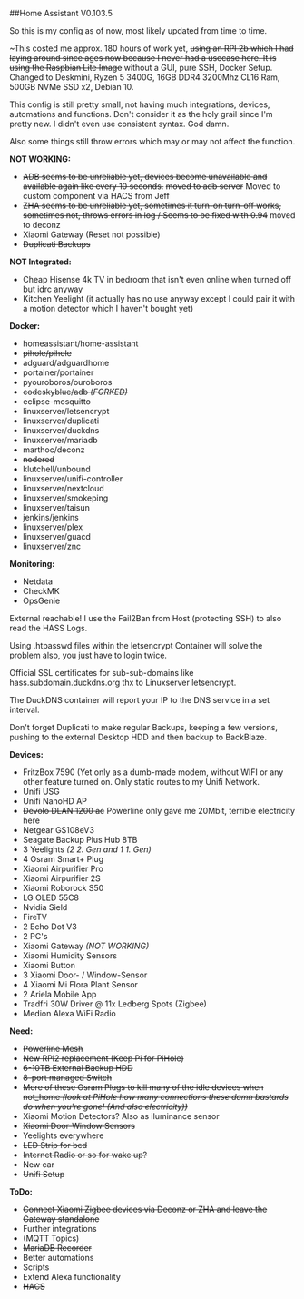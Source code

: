 ##Home Assistant V0.103.5

So this is my config as of now, most likely updated from time to time.

~This costed me approx. 180 hours of work yet, ~~using an RPI 2b which I had laying around since ages now because I never had a usecase here.
It is using the Raspbian Lite Image~~ without a GUI, pure SSH, Docker Setup.
Changed to Deskmini, Ryzen 5 3400G, 16GB DDR4 3200Mhz CL16 Ram, 500GB NVMe SSD x2, Debian 10.

This config is still pretty small, not having much integrations, devices, automations and functions. Don't consider it as the holy grail since I'm pretty new. 
I didn't even use consistent syntax. God damn. 

Also some things still throw errors which may or may not affect the function.

**NOT WORKING:**
  - ~~ADB seems to be unreliable yet, devices become unavailable and available again like every 10 seconds.~~ ~~moved to adb server~~ Moved to custom component via HACS from Jeff
  - ~~ZHA seems to be unreliable yet, sometimes it turn-on turn-off works, sometimes not, throws errors in log / Seems to be fixed with 0.94~~ moved to deconz
  - Xiaomi Gateway (Reset not possible)
  - ~~Duplicati Backups~~

**NOT Integrated:**
  - Cheap Hisense 4k TV in bedroom that isn't even online when turned off but idrc anyway
  - Kitchen Yeelight (it actually has no use anyway except I could pair it with a motion detector which I haven't bought yet)

**Docker:**
  - homeassistant/home-assistant
  - ~~pihole/pihole~~
  - adguard/adguardhome
  - portainer/portainer
  - pyouroboros/ouroboros
  - ~~codeskyblue/adb *(FORKED)*~~
  - ~~eclipse-mosquitto~~
  - linuxserver/letsencrypt
  - linuxserver/duplicati
  - linuxserver/duckdns
  - linuxserver/mariadb
  - marthoc/deconz
  - ~~nodered~~
  - klutchell/unbound
  - linuxserver/unifi-controller
  - linuxserver/nextcloud
  - linuxserver/smokeping
  - linuxserver/taisun
  - jenkins/jenkins
  - linuxserver/plex
  - linuxserver/guacd
  - linuxserver/znc


**Monitoring:**
  - Netdata
  - CheckMK
  - OpsGenie

External reachable! I use the Fail2Ban from Host (protecting SSH) to also read the HASS Logs. 

Using .htpasswd files within the letsencrypt Container will solve the problem also, you just have to login twice.

Official SSL certificates for sub-sub-domains like hass.subdomain.duckdns.org thx to Linuxserver letsencrypt.

The DuckDNS container will report your IP to the DNS service in a set interval.

Don't forget Duplicati to make regular Backups, keeping a few versions, pushing to the external Desktop HDD and then backup to BackBlaze.

**Devices:**
  - FritzBox 7590 (Yet only as a dumb-made modem, without WIFI or any other feature turned on. Only static routes to my Unifi Network.
  - Unifi USG
  - Unifi NanoHD AP
  - ~~Devolo DLAN 1200 ac~~ Powerline only gave me 20Mbit, terrible electricity here
  - Netgear GS108eV3
  - Seagate Backup Plus Hub 8TB
  - 3 Yeelights *(2 2. Gen and 1 1. Gen)*
  - 4 Osram Smart+ Plug
  - Xiaomi Airpurifier Pro
  - Xiaomi Airpurifier 2S
  - Xiaomi Roborock S50
  - LG OLED 55C8
  - Nvidia Sield
  - FireTV
  - 2 Echo Dot V3
  - 2 PC's
  - Xiaomi Gateway *(NOT WORKING)*
  - Xiaomi Humidity Sensors
  - Xiaomi Button
  - 3 Xiaomi Door- / Window-Sensor
  - 4 Xiaomi Mi Flora Plant Sensor
  - 2 Ariela Mobile App
  - Tradfri 30W Driver @ 11x Ledberg Spots (Zigbee)
  - Medion Alexa WiFi Radio

**Need:**
  - ~~Powerline Mesh~~
  - ~~New RPI2 replacement (Keep Pi for PiHole)~~
  - ~~6-10TB External Backup HDD~~
  - ~~8-port managed Switch~~
  - ~~More of these Osram Plugs to kill many of the idle devices when not_home *(look at PiHole how many connections these damn bastards do when you're gone! (And also electricity))*~~
  - Xiaomi Motion Detectors? Also as iluminance sensor
  - ~~Xiaomi Door-Window Sensors~~
  - Yeelights everywhere
  - ~~LED Strip for bed~~
  - ~~Internet Radio or so for wake up?~~
  - ~~New car~~
  - ~~Unifi Setup~~

**ToDo:**
  - ~~Connect Xiaomi Zigbee devices via Deconz or ZHA and leave the Gateway standalone~~
  - Further integrations
  - (MQTT Topics)
  - ~~MariaDB Recorder~~
  - Better automations
  - Scripts
  - Extend Alexa functionality
  - ~~HACS~~

